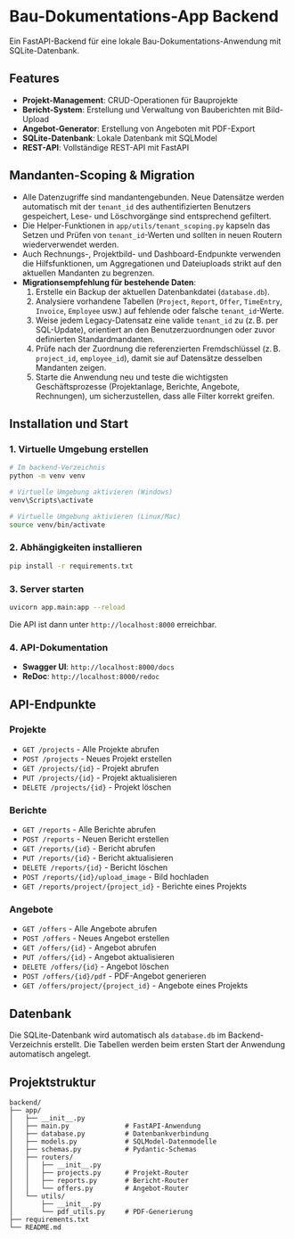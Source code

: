 # Bau-Dokumentations-App Backend

Ein FastAPI-Backend für eine lokale Bau-Dokumentations-Anwendung mit SQLite-Datenbank.

## Features

- **Projekt-Management**: CRUD-Operationen für Bauprojekte
- **Bericht-System**: Erstellung und Verwaltung von Bauberichten mit Bild-Upload
- **Angebot-Generator**: Erstellung von Angeboten mit PDF-Export
- **SQLite-Datenbank**: Lokale Datenbank mit SQLModel
- **REST-API**: Vollständige REST-API mit FastAPI

## Mandanten-Scoping & Migration

- Alle Datenzugriffe sind mandantengebunden. Neue Datensätze werden automatisch mit der `tenant_id` des authentifizierten Benutzers gespeichert, Lese- und Löschvorgänge sind entsprechend gefiltert.
- Die Helper-Funktionen in `app/utils/tenant_scoping.py` kapseln das Setzen und Prüfen von `tenant_id`-Werten und sollten in neuen Routern wiederverwendet werden.
- Auch Rechnungs-, Projektbild- und Dashboard-Endpunkte verwenden die Hilfsfunktionen, um Aggregationen und Dateiuploads strikt auf den aktuellen Mandanten zu begrenzen.
- **Migrationsempfehlung für bestehende Daten**:
  1. Erstelle ein Backup der aktuellen Datenbankdatei (`database.db`).
  2. Analysiere vorhandene Tabellen (`Project`, `Report`, `Offer`, `TimeEntry`, `Invoice`, `Employee` usw.) auf fehlende oder falsche `tenant_id`-Werte.
  3. Weise jedem Legacy-Datensatz eine valide `tenant_id` zu (z. B. per SQL-Update), orientiert an den Benutzerzuordnungen oder zuvor definierten Standardmandanten.
  4. Prüfe nach der Zuordnung die referenzierten Fremdschlüssel (z. B. `project_id`, `employee_id`), damit sie auf Datensätze desselben Mandanten zeigen.
  5. Starte die Anwendung neu und teste die wichtigsten Geschäftsprozesse (Projektanlage, Berichte, Angebote, Rechnungen), um sicherzustellen, dass alle Filter korrekt greifen.

## Installation und Start

### 1. Virtuelle Umgebung erstellen

```bash
# Im backend-Verzeichnis
python -m venv venv

# Virtuelle Umgebung aktivieren (Windows)
venv\Scripts\activate

# Virtuelle Umgebung aktivieren (Linux/Mac)
source venv/bin/activate
```

### 2. Abhängigkeiten installieren

```bash
pip install -r requirements.txt
```

### 3. Server starten

```bash
uvicorn app.main:app --reload
```

Die API ist dann unter `http://localhost:8000` erreichbar.

### 4. API-Dokumentation

- **Swagger UI**: `http://localhost:8000/docs`
- **ReDoc**: `http://localhost:8000/redoc`

## API-Endpunkte

### Projekte
- `GET /projects` - Alle Projekte abrufen
- `POST /projects` - Neues Projekt erstellen
- `GET /projects/{id}` - Projekt abrufen
- `PUT /projects/{id}` - Projekt aktualisieren
- `DELETE /projects/{id}` - Projekt löschen

### Berichte
- `GET /reports` - Alle Berichte abrufen
- `POST /reports` - Neuen Bericht erstellen
- `GET /reports/{id}` - Bericht abrufen
- `PUT /reports/{id}` - Bericht aktualisieren
- `DELETE /reports/{id}` - Bericht löschen
- `POST /reports/{id}/upload_image` - Bild hochladen
- `GET /reports/project/{project_id}` - Berichte eines Projekts

### Angebote
- `GET /offers` - Alle Angebote abrufen
- `POST /offers` - Neues Angebot erstellen
- `GET /offers/{id}` - Angebot abrufen
- `PUT /offers/{id}` - Angebot aktualisieren
- `DELETE /offers/{id}` - Angebot löschen
- `POST /offers/{id}/pdf` - PDF-Angebot generieren
- `GET /offers/project/{project_id}` - Angebote eines Projekts

## Datenbank

Die SQLite-Datenbank wird automatisch als `database.db` im Backend-Verzeichnis erstellt. Die Tabellen werden beim ersten Start der Anwendung automatisch angelegt.

## Projektstruktur

```
backend/
├── app/
│   ├── __init__.py
│   ├── main.py              # FastAPI-Anwendung
│   ├── database.py          # Datenbankverbindung
│   ├── models.py            # SQLModel-Datenmodelle
│   ├── schemas.py           # Pydantic-Schemas
│   ├── routers/
│   │   ├── __init__.py
│   │   ├── projects.py      # Projekt-Router
│   │   ├── reports.py       # Bericht-Router
│   │   └── offers.py        # Angebot-Router
│   └── utils/
│       ├── __init__.py
│       └── pdf_utils.py     # PDF-Generierung
├── requirements.txt
└── README.md
```

